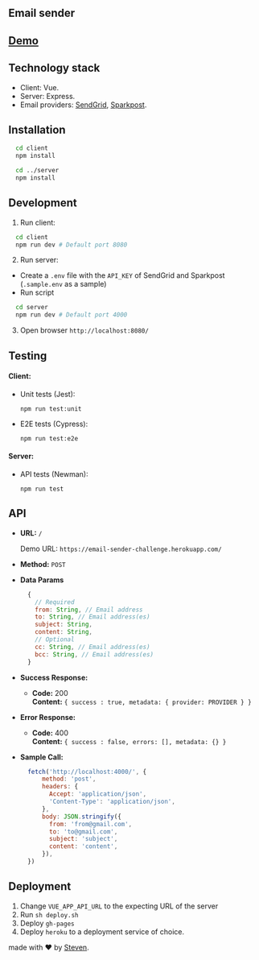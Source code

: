 ## Email sender

## [Demo](https://email-sender-challenge.netlify.com/)

## Technology stack

- Client: Vue.
- Server: Express.
- Email providers: [SendGrid](https://sendgrid.com/docs/API_Reference/api_v3.html), [Sparkpost](https://developers.sparkpost.com/api/transmissions/#transmissions-post-send-inline-content).

## Installation
```bash
  cd client
  npm install

  cd ../server
  npm install
```

## Development

1. Run client:

  ```bash
    cd client
    npm run dev # Default port 8080
  ```

2. Run server:

  - Create a `.env` file with the `API_KEY` of SendGrid and Sparkpost (`.sample.env` as a sample)
  - Run script
  ```bash
    cd server
    npm run dev # Default port 4000
  ```

3. Open browser `http://localhost:8080/`

## Testing

#### Client:
  - Unit tests (Jest):

    `npm run test:unit`

  - E2E tests (Cypress):

    `npm run test:e2e`

#### Server:
  - API tests (Newman):

    `npm run test`


## API

* **URL:** `/` 

  Demo URL: `https://email-sender-challenge.herokuapp.com/`

* **Method:** `POST`

* **Data Params**

  ```js
    {
      // Required
      from: String, // Email address
      to: String, // Email address(es)
      subject: String,
      content: String,
      // Optional
      cc: String, // Email address(es)
      bcc: String, // Email address(es)
    }
  ```

* **Success Response:**

  * **Code:** 200 <br />
    **Content:** `{ success : true, metadata: { provider: PROVIDER } }`
 
* **Error Response:**

  * **Code:** 400 <br />
    **Content:** `{ success : false, errors: [], metadata: {} }`

* **Sample Call:**

  ```js
    fetch('http://localhost:4000/', {
        method: 'post',
        headers: {
          Accept: 'application/json',
          'Content-Type': 'application/json',
        },
        body: JSON.stringify({
          from: 'from@gmail.com',
          to: 'to@gmail.com',
          subject: 'subject',
          content: 'content',
        }),
    })
  ```

## Deployment

1. Change `VUE_APP_API_URL` to the expecting URL of the server
2. Run `sh deploy.sh`
3. Deploy `gh-pages`
4. Deploy `heroku` to a deployment service of choice.

made with &#x2764; by [Steven](https://github.com/iamstevendao).
